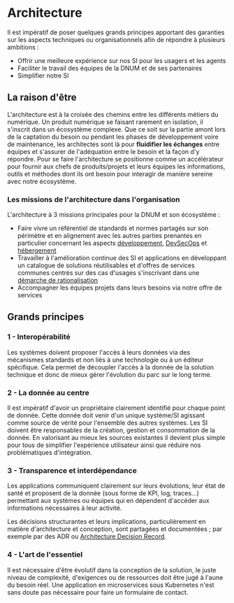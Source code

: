 # Architecture

Il est impératif de poser quelques grands principes apportant des garanties sur les aspects techniques ou
organisationnels afin de répondre à plusieurs ambitions :

- Offrir une meilleure expérience sur nos SI pour les usagers et les agents
- Faciliter le travail des équipes de la DNUM et de ses partenaires
- Simplifier notre SI

## La raison d'être

L'architecture est à la croisée des chemins entre les différents métiers du numérique. Un produit numérique se faisant
rarement en isolation, il s'inscrit dans un écosystème complexe. Que ce soit sur la partie amont lors
de la captation du besoin ou pendant les phases de développement voire de maintenance, les architectes sont là pour
**fluidifier les échanges** entre équipes et s'assurer de l'adéquation entre le besoin et la façon d'y répondre. Pour se
faire l'architecture se positionne comme un accélérateur pour fournir aux chefs de produits/projets et leurs équipes les
informations, outils et méthodes dont ils ont besoin pour interagir de manière sereine avec notre écosystème.

### Les missions de l'architecture dans l'organisation

L'architecture à 3 missions principales pour la DNUM et son écosystème :

- Faire vivre un référentiel de standards et normes partagés sur son périmètre et en alignement avec les autres parties
  prenantes en particulier concernant les aspects [développement](../Developpement/README.md),
  [DevSecOps](../DevSecOps/README.md) et [hébergement](../Hebergement/README.md)
- Travailler à l'amélioration continue des SI et applications en développant un catalogue de solutions réutilisables et
  d'offres de services communes centrés sur des cas d'usages s'inscrivant dans une
  [démarche de rationalisation](./demarche.md)
- Accompagner les équipes projets dans leurs besoins via notre offre de services

## Grands principes

### 1 - Interopérabilité

Les systèmes doivent proposer l'accès à leurs données via des mécanismes standards et non liés à une technologie ou à un
éditeur spécifique. Cela permet de découpler l'accès à la donnée de la solution technique et donc de mieux gérer
l'évolution du parc sur le long terme.

### 2 - La donnée au centre

Il est impératif d'avoir un propriétaire clairement identifié pour chaque point de donnée. Cette donnée doit venir d'un
unique système/SI agissant comme source de vérité pour l'ensemble des autres systèmes. Les SI doivent être responsables
de la création, gestion et consommation de la donnée. En valorisant au mieux les sources existantes il devient plus
simple pour tous de simplifier l'expérience utilisateur ainsi que réduire nos problématiques d'intégration.

### 3 - Transparence et interdépendance

Les applications communiquent clairement sur leurs évolutions, leur état de santé et proposent de la donnée (sous forme
de KPI, log, traces...) permettant aux systèmes ou équipes qui en dépendent d'accéder aux informations nécessaires à leur activité.

Les décisions structurantes et leurs implications, particulièrement en matière d'architecture et conception, sont
partagées et documentées ; par exemple par des ADR ou [Architecture Decision Record](https://adr.github.io/).

### 4 - L'art de l'essentiel

Il est nécessaire d'être évolutif dans la conception de la solution, le juste niveau de complexité, d'exigences ou de
ressources doit être jugé à l'aune du besoin réel. Une application en microservices sous Kubernetes n'est sans doute pas
nécessaire pour faire un formulaire de contact.
